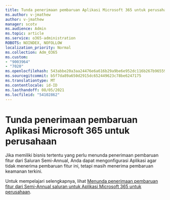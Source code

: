 ```yaml
---
title: Tunda penerimaan pembaruan Aplikasi Microsoft 365 untuk perusahaan
ms.author: v-jmathew
author: v-jmathew
manager: scotv
ms.audience: Admin
ms.topic: article
ms.service: o365-administration
ROBOTS: NOINDEX, NOFOLLOW
localization_priority: Normal
ms.collection: Adm_O365
ms.custom:
- "9003964"
- "7020"
ms.openlocfilehash: 543abbe20a3aa24476e6a616b29a9be6e952dc116b267b965597006d9413e02c
ms.sourcegitcommit: b5f7da89a650d2915dc652449623c78be6247175
ms.translationtype: MT
ms.contentlocale: id-ID
ms.lasthandoff: 08/05/2021
ms.locfileid: "54102862"
---
```

# <a name="delay-receiving-updates-to-microsoft-365-apps-for-enterprise"></a>Tunda penerimaan pembaruan Aplikasi Microsoft 365 untuk perusahaan

Jika memiliki bisnis tertentu yang perlu menunda penerimaan pembaruan fitur dari Saluran Semi-Annual, Anda dapat mengonfigurasi Aplikasi agar tidak menerima pembaruan fitur ini, tetapi masih menerima pembaruan keamanan terkini.

Untuk mempelajari selengkapnya, lihat [Menunda penerimaan pembaruan fitur dari Semi-Annual saluran untuk Aplikasi Microsoft 365 untuk perusahaan](https://go.microsoft.com/fwlink/?linkid=2109533).
